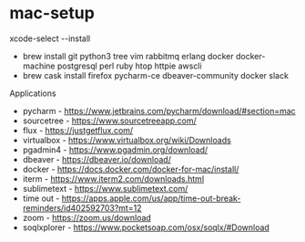 # mac-setup

xcode-select --install

- brew install git python3 tree vim rabbitmq erlang docker docker-machine postgresql perl ruby htop httpie awscli
- brew cask install firefox pycharm-ce dbeaver-community docker slack

Applications
- pycharm - https://www.jetbrains.com/pycharm/download/#section=mac
- sourcetree - https://www.sourcetreeapp.com/
- flux - https://justgetflux.com/
- virtualbox - https://www.virtualbox.org/wiki/Downloads
- pgadmin4 - https://www.pgadmin.org/download/
- dbeaver - https://dbeaver.io/download/
- docker - https://docs.docker.com/docker-for-mac/install/
- iterm - https://www.iterm2.com/downloads.html
- sublimetext - https://www.sublimetext.com/
- time out - https://apps.apple.com/us/app/time-out-break-reminders/id402592703?mt=12
- zoom - https://zoom.us/download
- soqlxplorer - https://www.pocketsoap.com/osx/soqlx/#Download
